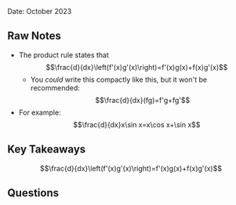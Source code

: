 Date: October 2023
## Raw Notes

- The product rule states that $$\frac{d}{dx}\left(f'(x)g'(x)\right)=f'(x)g(x)+f(x)g'(x)$$
	- You *could* write this compactly like this, but it won't be recommended: $$\frac{d}{dx}(fg)=f'g+fg'$$
- For example: $$\frac{d}{dx}x\sin x=x\cos x+\sin x$$

## Key Takeaways

$$\frac{d}{dx}\left(f'(x)g'(x)\right)=f'(x)g(x)+f(x)g'(x)$$

## Questions

